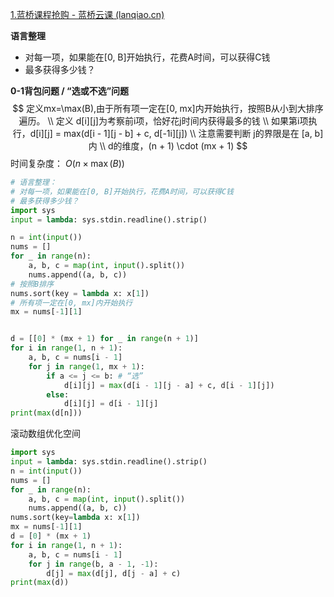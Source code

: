 [1.蓝桥课程抢购 - 蓝桥云课 (lanqiao.cn)](https://www.lanqiao.cn/problems/2945/learning/?page=1&first_category_id=1&problem_id=2945)

**语言整理**

- 对每一项，如果能在[0, B]开始执行，花费A时间，可以获得C钱
- 最多获得多少钱？

**0-1背包问题 / “选或不选”问题**
$$
定义mx=\max(B),由于所有项一定在[0, mx]内开始执行，按照B从小到大排序遍历。
\\
定义 d[i][j]为考察前i项，恰好花j时间内获得最多的钱
\\
如果第i项执行，d[i][j] = max(d[i - 1][j - b] + c, d[-1i][j])
\\
注意需要判断 j的界限是在 [a, b]内
\\
d的维度，(n + 1) \cdot (mx + 1)
$$
时间复杂度： $O(n\times \max(B))$

```python
# 语言整理：
# 对每一项，如果能在[0, B]开始执行，花费A时间，可以获得C钱
# 最多获得多少钱？
import sys 
input = lambda: sys.stdin.readline().strip()

n = int(input())
nums = []
for _ in range(n):
    a, b, c = map(int, input().split())
    nums.append((a, b, c))
# 按照B排序
nums.sort(key = lambda x: x[1])
# 所有项一定在[0, mx]内开始执行
mx = nums[-1][1]


d = [[0] * (mx + 1) for _ in range(n + 1)]
for i in range(1, n + 1):
    a, b, c = nums[i - 1]
    for j in range(1, mx + 1):
        if a <= j <= b: # “选”
            d[i][j] = max(d[i - 1][j - a] + c, d[i - 1][j])
        else:
            d[i][j] = d[i - 1][j]
print(max(d[n]))

```

滚动数组优化空间

``` python
import sys
input = lambda: sys.stdin.readline().strip()
n = int(input())
nums = []
for _ in range(n):
    a, b, c = map(int, input().split())
    nums.append((a, b, c))
nums.sort(key=lambda x: x[1])
mx = nums[-1][1]
d = [0] * (mx + 1)
for i in range(1, n + 1):
    a, b, c = nums[i - 1]
    for j in range(b, a - 1, -1):
        d[j] = max(d[j], d[j - a] + c)
print(max(d))
```

